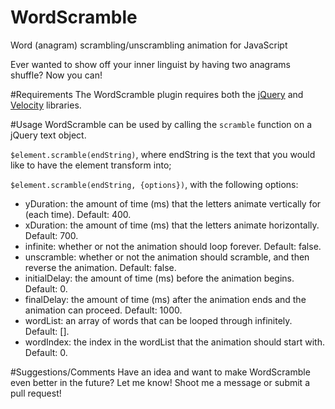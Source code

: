# WordScramble
Word (anagram) scrambling/unscrambling animation for JavaScript

Ever wanted to show off your inner linguist by having two anagrams shuffle? Now you can!

#Requirements
The WordScramble plugin requires both the [jQuery](https://jquery.com/) and [Velocity](https://github.com/julianshapiro/velocity) libraries.

#Usage
WordScramble can be used by calling the `scramble` function on a jQuery text object.

`$element.scramble(endString)`, where endString is the text that you would like to have the element transform into;

`$element.scramble(endString, {options})`, with the following options:
 - yDuration: the amount of time (ms) that the letters animate vertically for (each time). Default: 400.
 - xDuration: the amount of time (ms) that the letters animate horizontally. Default: 700.
 - infinite: whether or not the animation should loop forever. Default: false.
 - unscramble: whether or not the animation should scramble, and then reverse the animation. Default: false.
 - initialDelay: the amount of time (ms) before the animation begins. Default: 0.
 - finalDelay: the amount of time (ms) after the animation ends and the animation can proceed. Default: 1000.
 - wordList: an array of words that can be looped through infinitely. Default: [].
 - wordIndex: the index in the wordList that the animation should start with. Default: 0.
 
 #Suggestions/Comments
 Have an idea and want to make WordScramble even better in the future? Let me know! Shoot me a message or submit a pull request!
